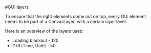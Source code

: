 #GUI layers

To ensure that the right elements come out on top, every GUI element needs to be part of a CanvasLayer, with a certain layer level.

Here is an overview of the layers used:

- Loading blackout - 120
- GUI (Time, Date) - 50
